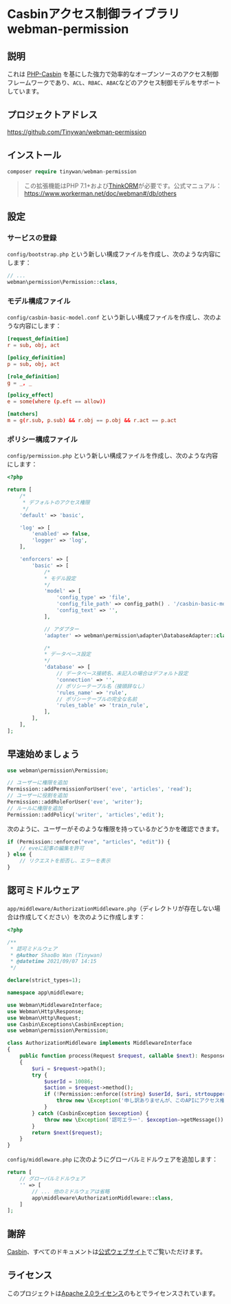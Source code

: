 # Casbinアクセス制御ライブラリ webman-permission

## 説明

これは [PHP-Casbin](https://github.com/php-casbin/php-casbin) を基にした強力で効率的なオープンソースのアクセス制御フレームワークであり、`ACL`、`RBAC`、`ABAC`などのアクセス制御モデルをサポートしています。

## プロジェクトアドレス

https://github.com/Tinywan/webman-permission

## インストール

```php
composer require tinywan/webman-permission
```
> この拡張機能はPHP 7.1+および[ThinkORM](https://www.kancloud.cn/manual/think-orm/1257998)が必要です。公式マニュアル：https://www.workerman.net/doc/webman#/db/others

## 設定

### サービスの登録
`config/bootstrap.php` という新しい構成ファイルを作成し、次のような内容にします：

```php
// ...
webman\permission\Permission::class,
```

### モデル構成ファイル

`config/casbin-basic-model.conf` という新しい構成ファイルを作成し、次のような内容にします：

```conf
[request_definition]
r = sub, obj, act

[policy_definition]
p = sub, obj, act

[role_definition]
g = _, _

[policy_effect]
e = some(where (p.eft == allow))

[matchers]
m = g(r.sub, p.sub) && r.obj == p.obj && r.act == p.act
```

### ポリシー構成ファイル

`config/permission.php` という新しい構成ファイルを作成し、次のような内容にします：

```php
<?php

return [
    /*
     * デフォルトのアクセス権限
     */
    'default' => 'basic',

    'log' => [
        'enabled' => false,
        'logger' => 'log',
    ],

    'enforcers' => [
        'basic' => [
            /*
            * モデル設定
            */
            'model' => [
                'config_type' => 'file',
                'config_file_path' => config_path() . '/casbin-basic-model.conf',
                'config_text' => '',
            ],

            // アダプター
            'adapter' => webman\permission\adapter\DatabaseAdapter::class,

            /*
            * データベース設定
            */
            'database' => [
                // データベース接続名、未記入の場合はデフォルト設定
                'connection' => '',
                // ポリシーテーブル名（接頭辞なし）
                'rules_name' => 'rule',
                // ポリシーテーブルの完全な名前
                'rules_table' => 'train_rule',
            ],
        ],
    ],
];
```

## 早速始めましょう

```php
use webman\permission\Permission;

// ユーザーに権限を追加
Permission::addPermissionForUser('eve', 'articles', 'read');
// ユーザーに役割を追加
Permission::addRoleForUser('eve', 'writer');
// ルールに権限を追加
Permission::addPolicy('writer', 'articles','edit');
```

次のように、ユーザーがそのような権限を持っているかどうかを確認できます。

```php
if (Permission::enforce("eve", "articles", "edit")) {
    // eveに記事の編集を許可
} else {
    // リクエストを拒否し、エラーを表示
}
````

## 認可ミドルウェア

`app/middleware/AuthorizationMiddleware.php`（ディレクトリが存在しない場合は作成してください）を次のように作成します：

```php
<?php

/**
 * 認可ミドルウェア
 * @Author ShaoBo Wan (Tinywan)
 * @datetime 2021/09/07 14:15
 */

declare(strict_types=1);

namespace app\middleware;

use Webman\MiddlewareInterface;
use Webman\Http\Response;
use Webman\Http\Request;
use Casbin\Exceptions\CasbinException;
use webman\permission\Permission;

class AuthorizationMiddleware implements MiddlewareInterface
{
	public function process(Request $request, callable $next): Response
	{
		$uri = $request->path();
		try {
			$userId = 10086;
			$action = $request->method();
			if (!Permission::enforce((string) $userId, $uri, strtoupper($action))) {
				throw new \Exception('申し訳ありませんが、このAPIにアクセス権限がありません');
			}
		} catch (CasbinException $exception) {
			throw new \Exception('認可エラー'. $exception->getMessage());
		}
		return $next($request);
	}
}
```

`config/middleware.php` に次のようにグローバルミドルウェアを追加します：

```php
return [
    // グローバルミドルウェア
    '' => [
        // ... 他のミドルウェアは省略
        app\middleware\AuthorizationMiddleware::class,
    ]
];
```

## 謝辞

[Casbin](https://github.com/php-casbin/php-casbin)、すべてのドキュメントは[公式ウェブサイト](https://casbin.org/)でご覧いただけます。

## ライセンス

このプロジェクトは[Apache 2.0ライセンス](LICENSE)のもとでライセンスされています。
